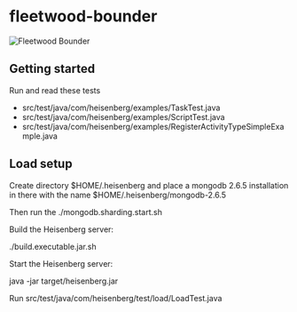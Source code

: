 fleetwood-bounder
=================

![Fleetwood Bounder](http://www.motorward.com/wp-content/images/2014/01/breakingbad5.jpg)

## Getting started

Run and read these tests

* src/test/java/com/heisenberg/examples/TaskTest.java
* src/test/java/com/heisenberg/examples/ScriptTest.java
* src/test/java/com/heisenberg/examples/RegisterActivityTypeSimpleExample.java

## Load setup

Create directory $HOME/.heisenberg and place a mongodb 2.6.5 installation in there
with the name  $HOME/.heisenberg/mongodb-2.6.5

Then run the ./mongodb.sharding.start.sh

Build the Heisenberg server:

./build.executable.jar.sh

Start the Heisenberg server:

java -jar target/heisenberg.jar

Run src/test/java/com/heisenberg/test/load/LoadTest.java
